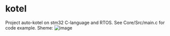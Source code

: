 # kotel
Project auto-kotel on stm32 C-language and RTOS.
See Core/Src/main.c for code example.
Sheme:
![image](https://github.com/Pavel-Robot/kotel/assets/50141984/a8b3d667-43c4-4227-9078-dc663f7ab786)
